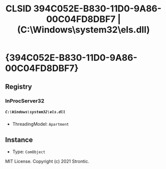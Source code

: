 ﻿---
title: "CLSID 394C052E-B830-11D0-9A86-00C04FD8DBF7 | (C:\\Windows\\system32\\els.dll)"
excerpt: What is COM-Object CLSID 394C052E-B830-11D0-9A86-00C04FD8DBF7?
---

# {394C052E-B830-11D0-9A86-00C04FD8DBF7}


## Registry


### InProcServer32

##### `C:\Windows\system32\els.dll`
* ThreadingModel: `Apartment`

## Instance

* Type: `ComObject`

MIT License. Copyright (c) 2021 Strontic.


